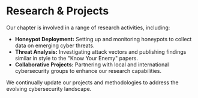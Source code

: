 # Research & Projects

Our chapter is involved in a range of research activities, including:

- **Honeypot Deployment:** Setting up and monitoring honeypots to collect data on emerging cyber threats.
- **Threat Analysis:** Investigating attack vectors and publishing findings similar in style to the "Know Your Enemy" papers.
- **Collaborative Projects:** Partnering with local and international cybersecurity groups to enhance our research capabilities.

We continually update our projects and methodologies to address the evolving cybersecurity landscape.
